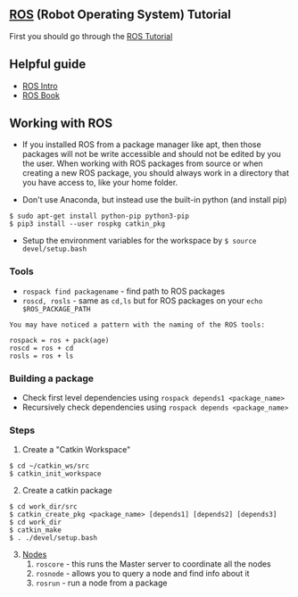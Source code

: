 ## [ROS](http://www.ros.org/) (Robot Operating System) Tutorial

First you should go through the [ROS Tutorial](http://wiki.ros.org/)

## Helpful guide

* [ROS Intro](http://robohub.org/ros-101-intro-to-the-robot-operating-system/)
* [ROS Book](https://cse.sc.edu/~jokane/agitr/)

## Working with ROS

* If you installed ROS from a package manager like apt, then those packages will not be write accessible and should not be edited by you the user. When working with ROS packages from source or when creating a new ROS package, you should always work in a directory that you have access to, like your home folder.

* Don't use Anaconda, but instead use the built-in python (and install pip)

~~~
$ sudo apt-get install python-pip python3-pip
$ pip3 install --user rospkg catkin_pkg
~~~

* Setup the environment variables for the workspace by `$ source devel/setup.bash`

### Tools

* `rospack find packagename` - find path to ROS packages
* `roscd, rosls` - same as `cd,ls` but for ROS packages on your `echo $ROS_PACKAGE_PATH`

~~~
You may have noticed a pattern with the naming of the ROS tools:

rospack = ros + pack(age)
roscd = ros + cd
rosls = ros + ls
~~~

### Building a package

* Check first level dependencies using `rospack depends1 <package_name>`
* Recursively check dependencies using `rospack depends <package_name>`

### Steps

1. Create a "Catkin Workspace" 

~~~
$ cd ~/catkin_ws/src
$ catkin_init_workspace
~~~

2. Create a catkin package
~~~
$ cd work_dir/src
$ catkin_create_pkg <package_name> [depends1] [depends2] [depends3]
$ cd work_dir
$ catkin_make
$ . ./devel/setup.bash
~~~

3. [Nodes](http://wiki.ros.org/ROS/Tutorials/UnderstandingNodes)
    1. `roscore` - this runs the Master server to coordinate all the nodes
    2. `rosnode` - allows you to query a node and find info about it
    3. `rosrun` - run a node from a package